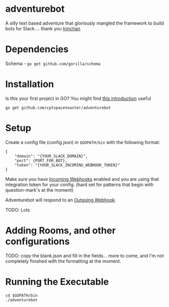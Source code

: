 adventurebot
===========

A silly text based adventure that gloriously mangled the framework to build bots for Slack.... thank you [trinchan](https://github.com/trinchan/slackbot)

Dependencies
============
Schema  - `go get github.com/gorilla/schema`

Installation
============
Is this your first project in GO?  You might find [this introduction](https://github.com/CptSpaceToaster/adventurebot/blob/master/INSTALLATION_NOTES.md) useful

`go get github.com/cptspacetoaster/adventurebot`  

Setup
=====
Create a config file (config.json) in `$GOPATH/bin` with the following format:

```
{
    "domain": "{YOUR_SLACK_DOMAIN}",
    "port": {PORT_FOR_BOT},
    "token": "{YOUR_SLACK_INCOMING_WEBHOOK_TOKEN}"
}
```

Make sure you have [Incoming Webhooks](https://slack.com/services/new/incoming-webhook) enabled and you are using that integration token for your config. (hard set for patterns that begin with question-mark's at the moment)

Adventurebot will respond to an [Outgoing Webhook](https://slack.com/services/new/outgoing-webhook).

TODO: Lots

Adding Rooms, and other configurations
===========

TODO:
copy the blank<thing>.json and fill in the fields... more to come, and I'm not completely finished with the formatting at the moment.

Running the Executable
=======
`cd $GOPATH/bin`  
`./adventurebot`
